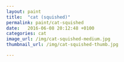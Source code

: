 ```yaml
---
layout: paint
title:  "cat (squished)"
permalink: paint/cat-squished
date:   2016-06-08 20:12:48 +0100
categories: cat
image_url: /img/cat-squished-medium.jpg
thumbnail_url: /img/cat-squished-thumb.jpg

---
```

